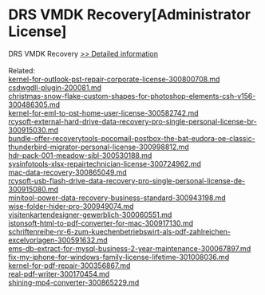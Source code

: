 # DRS VMDK Recovery[Administrator License]
DRS VMDK Recovery
[>> Detailed information](https://secure.shareit.com/shareit/product.html?productid=301005097&affiliateid=200057808)<br/><br/>Related:
<br />[kernel-for-outlook-pst-repair-corporate-license-300800708.md](https://github.com/downloadplanet/downloadplanet/blob/main/kernel-for-outlook-pst-repair-corporate-license-300800708.md)<br />[csdwgdll-plugin-200081.md](https://github.com/downloadplanet/downloadplanet/blob/main/csdwgdll-plugin-200081.md)<br />[christmas-snow-flake-custom-shapes-for-photoshop-elements-csh-v156-300486305.md](https://github.com/downloadplanet/downloadplanet/blob/main/christmas-snow-flake-custom-shapes-for-photoshop-elements-csh-v156-300486305.md)<br />[kernel-for-eml-to-pst-home-user-license-300582742.md](https://github.com/downloadplanet/downloadplanet/blob/main/kernel-for-eml-to-pst-home-user-license-300582742.md)<br />[rcysoft-external-hard-drive-data-recovery-pro-single-personal-license-br-300915030.md](https://github.com/downloadplanet/downloadplanet/blob/main/rcysoft-external-hard-drive-data-recovery-pro-single-personal-license-br-300915030.md)<br />[bundle-offer-recoverytools-pocomail-postbox-the-bat-eudora-oe-classic-thunderbird-migrator-personal-license-300998812.md](https://github.com/downloadplanet/downloadplanet/blob/main/bundle-offer-recoverytools-pocomail-postbox-the-bat-eudora-oe-classic-thunderbird-migrator-personal-license-300998812.md)<br />[hdr-pack-001-meadow-sibl-300530188.md](https://github.com/downloadplanet/downloadplanet/blob/main/hdr-pack-001-meadow-sibl-300530188.md)<br />[sysinfotools-xlsx-repairtechnician-license-300724962.md](https://github.com/downloadplanet/downloadplanet/blob/main/sysinfotools-xlsx-repairtechnician-license-300724962.md)<br />[mac-data-recovery-300865049.md](https://github.com/downloadplanet/downloadplanet/blob/main/mac-data-recovery-300865049.md)<br />[rcysoft-usb-flash-drive-data-recovery-pro-single-personal-license-de-300915080.md](https://github.com/downloadplanet/downloadplanet/blob/main/rcysoft-usb-flash-drive-data-recovery-pro-single-personal-license-de-300915080.md)<br />[minitool-power-data-recovery-business-standard-300943198.md](https://github.com/downloadplanet/downloadplanet/blob/main/minitool-power-data-recovery-business-standard-300943198.md)<br />[wise-folder-hider-pro-300949074.md](https://github.com/downloadplanet/downloadplanet/blob/main/wise-folder-hider-pro-300949074.md)<br />[visitenkartendesigner-gewerblich-300060551.md](https://github.com/downloadplanet/downloadplanet/blob/main/visitenkartendesigner-gewerblich-300060551.md)<br />[istonsoft-html-to-pdf-converter-for-mac-300917130.md](https://github.com/downloadplanet/downloadplanet/blob/main/istonsoft-html-to-pdf-converter-for-mac-300917130.md)<br />[schriftenreihe-nr-6-zum-kuechenbetriebswirt-als-pdf-zahlreichen-excelvorlagen-300591632.md](https://github.com/downloadplanet/downloadplanet/blob/main/schriftenreihe-nr-6-zum-kuechenbetriebswirt-als-pdf-zahlreichen-excelvorlagen-300591632.md)<br />[ems-db-extract-for-mysql-business-2-year-maintenance-300067897.md](https://github.com/downloadplanet/downloadplanet/blob/main/ems-db-extract-for-mysql-business-2-year-maintenance-300067897.md)<br />[fix-my-iphone-for-windows-family-license-lifetime-301008036.md](https://github.com/downloadplanet/downloadplanet/blob/main/fix-my-iphone-for-windows-family-license-lifetime-301008036.md)<br />[kernel-for-pdf-repair-300356867.md](https://github.com/downloadplanet/downloadplanet/blob/main/kernel-for-pdf-repair-300356867.md)<br />[real-pdf-writer-300170454.md](https://github.com/downloadplanet/downloadplanet/blob/main/real-pdf-writer-300170454.md)<br />[shining-mp4-converter-300865229.md](https://github.com/downloadplanet/downloadplanet/blob/main/shining-mp4-converter-300865229.md)